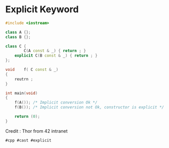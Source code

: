 # Explicit Keyword

```cpp
#include <iostream>

class A {};
class B {};

class C {
		C(A const & _) { return ; }
	explicit C(B const & _) { return ; }
};

void	f( C const & _)
{
	reutrn ;
}

int	main(void)
{
	f(A()); /* Implicit conversion Ok */
	f(B()); /* Implicit conversion not Ok, constructor is explicit */

	return (0);
}
```

Credit : Thor from 42 intranet

    #cpp #cast #explicit

